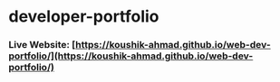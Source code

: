 # developer-portfolio

### Live Website: [https://koushik-ahmad.github.io/web-dev-portfolio/](https://koushik-ahmad.github.io/web-dev-portfolio/)
